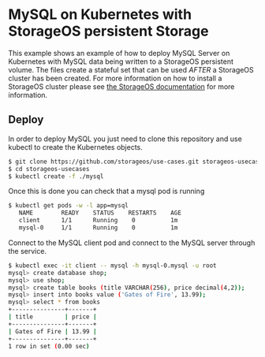 # MySQL on Kubernetes with StorageOS persistent Storage

This example shows an example of how to deploy MySQL Server on Kubernetes with
MySQL data being written to a StorageOS persistent volume. The files create a
stateful set that can be used *AFTER* a StorageOS cluster has been created. For
more information on how to install a StorageOS cluster please see
[the StorageOS documentation](https://docs.storageos.com/docs/introduction/quickstart)
for more information.

## Deploy

In order to deploy MySQL you just need to clone this repository and use
kubectl to create the Kubernetes objects. 

```bash
$ git clone https://github.com/storageos/use-cases.git storageos-usecases
$ cd storageos-usecases
$ kubectl create -f ./mysql
```

Once this is done you can check that a mysql pod is running

```bash
$ kubectl get pods -w -l app=mysql
   NAME        READY    STATUS    RESTARTS    AGE
   client      1/1      Running    0          1m
   mysql-0     1/1      Running    0          1m
```

Connect to the MySQL client pod and connect to the MySQL server through the
service.

```bash
$ kubectl exec -it client -- mysql -h mysql-0.mysql -u root
mysql> create database shop;
mysql> use shop;
mysql> create table books (title VARCHAR(256), price decimal(4,2));
mysql> insert into books value ('Gates of Fire', 13.99);
mysql> select * from books
+---------------+-------+
| title         | price |
+---------------+-------+
| Gates of Fire | 13.99 |
+---------------+-------+
1 row in set (0.00 sec)
```

